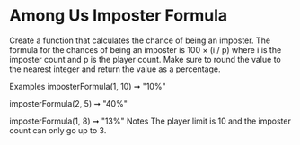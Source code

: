 # Among Us Imposter Formula

Create a function that calculates the chance of being an imposter. The formula for the chances of being an imposter is 100 × (i / p) where i is the imposter count and p is the player count. Make sure to round the value to the nearest integer and return the value as a percentage.

Examples
imposterFormula(1, 10) ➞ "10%"

imposterFormula(2, 5) ➞ "40%"

imposterFormula(1, 8) ➞ "13%"
Notes
The player limit is 10 and the imposter count can only go up to 3.
